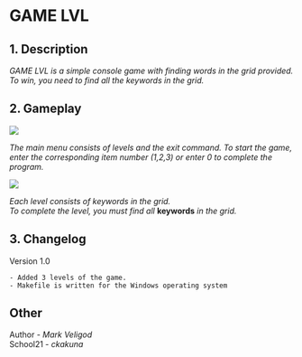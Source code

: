 # GAME LVL 
## 1. Description 

_GAME LVL is a simple console game with finding words in the grid provided.
To win, you need to find all the keywords in the grid._

## 2. Gameplay  
![](https://s116myt.storage.yandex.net/rdisk/d55d779349237764aec8274403c48f0d8a2d8e2fb939fc578f2a8dce9e3aeb81/5e8c4855/6GEfPPB5TxaxBhFkj-GPLuk5qzr4RWTHgfYJGY1hJRwvETJyJKk1W7NyZTgO3evi0nUe4azlgLOHaXcE_wFlXg==?uid=316309876&filename=1.png&disposition=inline&hash=&limit=0&content_type=image%2Fpng&tknv=v2&owner_uid=316309876&fsize=5142&media_type=image&hid=41587e05fc1c8e5b07a79e1d1742c065&etag=787e00d6b26ef1f27b209c80bc89416f&rtoken=AFINeXNah4p4&force_default=yes&ycrid=na-d1632943e956a98570377aecda612e96-downloader2e&ts=5a2b00aa3bd00&s=933c2c46d5231cf34feeb37fc9dbb3e45345a5769265ee867e486a2db68b2776&pb=U2FsdGVkX19FunzFeVHLneHi8VKSXXBhDoNiVjKJSd29LPuFRbbHh7SQvVSJOxWK3FVq1eLpCdgUqTYSKv7Wi62BBIWM1e4MhiRlCaFMuXA)  
   
_The main menu consists of levels and the exit command._
_To start the game, enter the corresponding item number (1,2,3) or enter 0 to complete the program._  

![](https://s207iva.storage.yandex.net/rdisk/6d94c92cc617d268a7a9ce2c09f19558d0ff5e25281725ac2d918f54086e065a/5e8c4876/6GEfPPB5TxaxBhFkj-GPLgYv0kNms2ePokah9LAbCh0MjAFRIw8W-euLIsz2xa5hAKOlBicf-mFDavs0CuJqyw==?uid=316309876&filename=2.png&disposition=inline&hash=&limit=0&content_type=image%2Fpng&tknv=v2&owner_uid=316309876&etag=feffe4f573e3db8707fef756134a8fbf&fsize=5633&hid=58d12b18f68dc9c85673eff7e22c5e07&media_type=image&rtoken=OluizM0BxWGI&force_default=yes&ycrid=na-9763df97a0b3cd32d1cfcf4d7c3d2dc9-downloader2e&ts=5a2b00c9b4740&s=07ee9c3cb8fce38429be332b8b069121937de95d0f1a35fbc9cb04c10779a7e4&pb=U2FsdGVkX19VF8O5LDKag2QkRnVzXlZ0Hj8wJBHO8fDp1_Z0RLPuxyaUwf9MskSzA5cEqad_FCj5dK60ju9x4l0uf455HSoKtvPRciAXqCA) 
   
_Each level consists of keywords in the grid.  
To complete the level, you must find all_ **keywords** _in the grid._  
  
## 3. Changelog
  
Version 1.0  
```
- Added 3 levels of the game.  
- Makefile is written for the Windows operating system
```
  
  
## Other  
  
Author - _Mark Veligod_  
School21 - _ckakuna_
